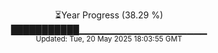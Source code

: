 <p align="center">
⏳Year Progress (38.29 %)<br>
███████████▁▁▁▁▁▁▁▁▁▁▁▁▁▁▁▁▁▁▁ <br>
<sub>Updated: Tue, 20 May 2025 18:03:55 GMT</sub>
</p>

